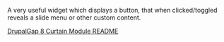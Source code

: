 A very useful widget which displays a button, that when clicked/toggled reveals a slide menu or other custom content.

[DrupalGap 8 Curtain Module README](http://drupalgap.org/project/dg_curtain)

